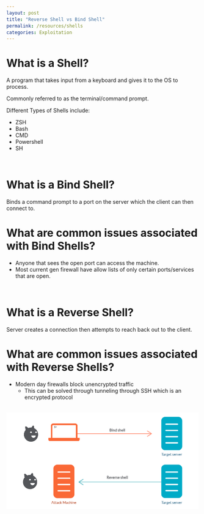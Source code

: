 ```yaml
---
layout: post
title: "Reverse Shell vs Bind Shell"
permalink: /resources/shells
categories: Exploitation
---
```


# What is a Shell?
 A program that takes input from a keyboard and gives it to the OS to process.

Commonly referred to as the terminal/command prompt.

Different Types of Shells include:
- ZSH
- Bash
- CMD
- Powershell
- SH

<br>

# What is a Bind Shell?

Binds a command prompt to a port on the server which the client can then connect to.

# What are common issues associated with Bind Shells?
- Anyone that sees the open port can access the machine.
- Most current gen firewall have allow lists of only certain ports/services that are open.

<br>

# What is a Reverse Shell?

Server creates a connection then attempts to reach back out to the client. 

# What are common issues associated with Reverse Shells?
- Modern day firewalls block unencrypted traffic
    - This can be solved through tunneling through SSH which is an encrypted protocol

<br>

<img src="/assets/resources/shells/shells.png">

